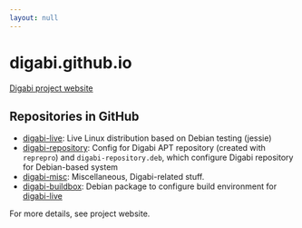 ```yaml
---
layout: null
---
```

# digabi.github.io

[Digabi project website](https://digabi.fi/)

## Repositories in GitHub
 
 - [digabi-live](/digabi-live/): Live Linux distribution based on Debian testing 
 (jessie)
 - [digabi-repository](/digabi-repository/): Config for Digabi APT repository (created with 
 `reprepro`) and `digabi-repository.deb`, which configure Digabi 
 repository for Debian-based system
 - [digabi-misc](/digabi-misc/): Miscellaneous, Digabi-related stuff.
 - [digabi-buildbox](/digabi-buildbox/): Debian package to configure build environment for 
 [digabi-live](/digabi-live/)


For more details, see project website.
